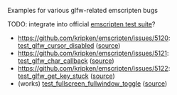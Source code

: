 Examples for various glfw-related emscripten bugs

TODO: integrate into official [emscripten test suite](https://github.com/kripken/emscripten/tree/master/tests)?

* https://github.com/kripken/emscripten/issues/5120: [test_glfw_cursor_disabled](https://satoshinm.github.io/emglfwbugs/test_glfw_cursor_disabled/test_glfw_cursor_disabled.html) ([source](https://github.com/satoshinm/emglfwbugs/blob/gh-pages/test_glfw_cursor_disabled/test_glfw_cursor_disabled.c))
* https://github.com/kripken/emscripten/issues/5121: [test_glfw_char_callback](https://satoshinm.github.io/emglfwbugs/test_glfw_char_callback/test_glfw_char_callback.html) ([source](https://github.com/satoshinm/emglfwbugs/blob/gh-pages/test_glfw_char_callback/test_glfw_char_callback.c))
* https://github.com/kripken/emscripten/issues/5122: [test_glfw_get_key_stuck](https://satoshinm.github.io/emglfwbugs/test_glfw_get_key_stuck/test_glfw_get_key_stuck.html) ([source](https://github.com/satoshinm/emglfwbugs/blob/gh-pages/test_glfw_get_key_stuck/test_glfw_get_key_stuck.c))
* (works) [test_fullscreen_fullwindow_toggle](https://satoshinm.github.io/emglfwbugs/test_fullscreen_fullwindow_toggle/test_fullscreen_fullwindow_toggle.html) ([source](https://github.com/satoshinm/emglfwbugs/tree/gh-pages/test_fullscreen_fullwindow_toggle/test_fullscreen_fullwindow_toggle.c))

